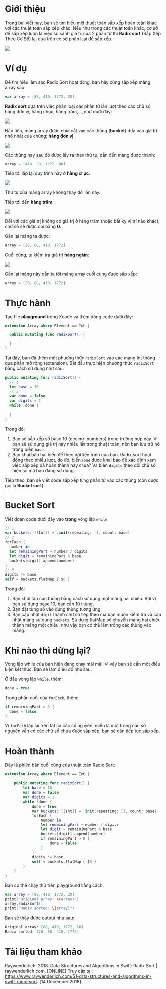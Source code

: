 # Giới thiệu
Trong bài viết này, bạn sẽ tìm hiểu một thuật toán sắp xếp hoàn toàn khác với các thuật toán sắp xếp khác. Nếu như trong các thuật toán khác, cơ sở để sắp xếp luôn là việc so sánh giá trị của 2 phần tử thì **Radix sort** (Sắp Xếp Theo Cơ Số) lại dựa trên cơ sở phân loại để sắp xếp.

![](https://images.viblo.asia/0dcbec7d-53b4-4d0d-b717-7c19f5fe8351.png)
# Ví dụ
Để tìm hiểu làm sao Radix Sort hoạt động, bạn hãy cùng sắp xếp mảng array sau:
```swift
var array = [88, 410, 1772, 20]
```
**Radix sort** dựa trên việc phân loại các phần tử lần lượt theo các chữ số hàng đơn vị, hàng chục, hàng trăm,..., như dưới đây:

![](https://koenig-media.raywenderlich.com/uploads/2018/04/radix1-480x157.png)

Đầu tiên, mảng array được chia cắt vào các thùng (**bucket**) dựa vào giá trị nhỏ nhất của chúng: **hàng đơn vị**.

![](https://koenig-media.raywenderlich.com/uploads/2018/04/radix2-480x210.png)

Các thùng này sau đó được lấy ra theo thứ tự, dẫn đến mảng được thành:

```swift
array = [410, 20, 1772, 88]
```

Tiếp tới lặp lại quy trình này ở **hàng chục**:

![](https://koenig-media.raywenderlich.com/uploads/2018/04/radix3-480x274.png)

Thứ tự của mảng array không thay đổi lần này.

Tiếp tới đến **hàng trăm**:

![](https://koenig-media.raywenderlich.com/uploads/2018/04/radix4-480x210.png)

Đối với các giá trị không có giá trị ở hàng trăm (hoặc bất kỳ vị trí nào khác), chữ số sẽ được coi bằng **0**.

Gắn lại mảng ta được:

```swift
array = [20, 88, 410, 1772]
```

Cuối cùng, ta kiểm tra giá trị **hàng nghìn**:

![](https://koenig-media.raywenderlich.com/uploads/2018/04/radix4-480x210.png)

Gắn lại mảng này dẫn ta tới mảng array cuối cùng được sắp xếp:

```swift
array = [20, 88, 410, 1772]
```

# Thực hành

Tạo file **playground** trong Xcode và thêm dòng code dưới đây:
```swift
extension Array where Element == Int {

  public mutating func radixSort() {

  }
}
```
Tại đây, bạn đã thêm một phương thức ```radixSort``` vào các mảng Int thông qua phần mở rộng (extension). Bắt đầu thực hiện phương thức ```radixSort``` bằng cách sử dụng như sau:

```swift
public mutating func radixSort() {
  // 1
  let base = 10
  // 2
  var done = false
  var digits = 1
  while !done {
  
  }
}
```

Trong đó:
1. Bạn sẽ sắp xếp số base 10 (decimal numbers) trong trường hợp này. Vì bạn sẽ sử dụng giá trị này nhiều lần trong thuật toán, nên bạn lưu trữ nó trong biến ```base```.
1. Bạn khai báo hai biến để theo dõi tiến trình của bạn. Radix sort hoạt động theo nhiều lượt, do đó, biến ```done``` được khai báo để xác định xem việc sắp xếp đã hoàn thành hay chưa? Và biến ```digits``` theo dõi chữ số hiện tại mà bạn đang sử dụng.

Tiếp theo, bạn sẽ viết code sắp xếp từng phần tử vào các thùng (còn được gọi là **Bucket sort**).

# Bucket Sort

Viết đoạn code dưới đây vào **trong** vòng lặp ```while```
```swift
// 1
var buckets: [[Int]] = .init(repeating: [], count: base)
// 2
forEach {
  number in
  let remainingPart = number / digits
  let digit = remainingPart % base
  buckets[digit].append(number)
}
// 3
digits *= base
self = buckets.flatMap { $0 }
```

Trong đó:

1. Bạn khởi tạo các thùng bằng cách sử dụng một mảng hai chiều. Bởi vì bạn sử dụng base 10, bạn cần 10 thùng.
1. Bạn đặt từng số vào đúng thùng tương ứng.
1. Bạn cập nhật ```digit``` thành chữ số tiếp theo mà bạn muốn kiểm tra và cập nhật mảng sử dụng ```buckets```. Sử dụng flatMap sẽ chuyển mảng hai chiều thành mảng một chiều, như vậy bạn có thể làm trống các thùng vào mảng.

# Khi nào thì dừng lại?
Vòng lặp while của bạn hiện đang chạy mãi mãi, vì vậy bạn sẽ cần một điều kiện kết thúc. Bạn sẽ làm điều đó như sau:

Ở đầu vòng lặp ```while```, thêm:
```swift
done = true
```
Trong phần cuối của ```forEach```, thêm:
```swift
if remainingPart > 0 {
  done = false
}
```
Vì ```forEach``` lặp lại trên tất cả các số nguyên, miễn là một trong các số nguyên vẫn có các chữ số chưa được sắp xếp, bạn sẽ cần tiếp tục sắp xếp.

# Hoàn thành
Đây là phiên bản cuối cùng của thuật toán Radix Sort:
```swift
extension Array where Element == Int {

    public mutating func radixSort() {
        let base = 10
        var done = false
        var digits = 1
        while !done {
            done = true
            var buckets: [[Int]] = .init(repeating: [], count: base)
            forEach {
                number in
                let remainingPart = number / digits
                let digit = remainingPart % base
                buckets[digit].append(number)
                if remainingPart > 0 {
                    done = false
                }
            }
            digits *= base
            self = buckets.flatMap { $0 }
        }
    }
}
```

Bạn có thể chạy thử trên playground bằng cách:
```swift
var array = [88, 410, 1772, 20]
print("Original array: \(array)")
array.radixSort()
print("Radix sorted: \(array)")
```

Bạn sẽ thấy được output như sau:
```swift
Original array: [88, 410, 1772, 20]
Radix sorted: [20, 88, 410, 1772]
```

# Tài liệu tham khảo
Raywenderlich. 2018. Data Structures and Algorithms in Swift: Radix Sort | raywenderlich.com. [ONLINE] Truy cập tại: https://www.raywenderlich.com/51-data-structures-and-algorithms-in-swift-radix-sort. [14 December 2018].